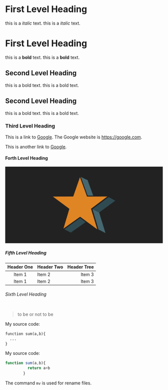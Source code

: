 # First Level Heading
this is a *italic* text.
this is a _italic_ text.


First Level Heading
==
this is a **bold** text.
this is a __bold__ text.


## Second Level Heading
this is a bold text.
this is a bold text.

Second Level Heading
--
this is a bold text.
this is a bold text.

### Third Level Heading
This is a link to [Google](https://google.com).
The Google website is <https://google.com>.

This is another link to [Google][mySite].

[mySite]:https://google.com ("The google website")

#### Forth Level Heading
![star](tile-wide.png)

##### Fifth Level Heading
| Header One  | Header Two  |Header Tree  |
| :----------: | :------------- |-:
| Item 1       | Item 2       |Item 3
| Item 1       | Item 2       |Item 3

###### Sixth Level Heading
```

```


>to be or not to be

My source code:

    function sum(a,b){
      ...
    }

My source code:
```js      
function sum(a,b){
          return a+b
        }
```

The command `mv` is used for rename files.
